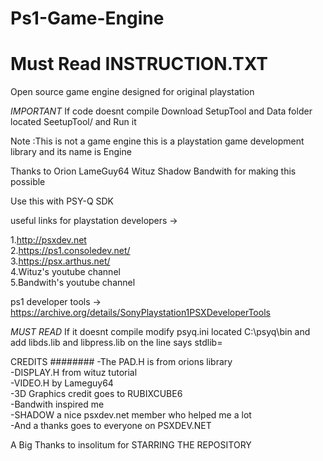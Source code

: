# Ps1-Game-Engine
# Must Read INSTRUCTION.TXT
 Open source game engine designed for original playstation

*IMPORTANT* If code doesnt compile Download SetupTool and Data folder located SeetupTool/ and Run it

Note :This is not a game engine this is a playstation game development library and its name is Engine

Thanks to Orion  LameGuy64  Wituz Shadow Bandwith for making this possible

Use this with PSY-Q SDK

useful links for playstation developers ->

1.http://psxdev.net                                                
2.https://ps1.consoledev.net/           
3.https://psx.arthus.net/           
4.Wituz's youtube channel           
5.Bandwith's youtube channel           

ps1 developer tools -> https://archive.org/details/SonyPlaystation1PSXDeveloperTools                  

*MUST READ* If it doesnt compile modify psyq.ini located C:\psyq\bin and add libds.lib and libpress.lib on the line says stdlib=

                                                                  
                                                                  
CREDITS
########
-The PAD.H is from orions library                                                               
-DISPLAY.H from wituz tutorial                                                               
-VIDEO.H by Lameguy64                                                               
-3D Graphics credit goes to RUBIXCUBE6                                                               
-Bandwith inspired me                                                               
-SHADOW a nice psxdev.net member who helped me a lot                                                               
-And a thanks goes to everyone on PSXDEV.NET                           

                                                       
A Big Thanks to insolitum for STARRING THE REPOSITORY     

